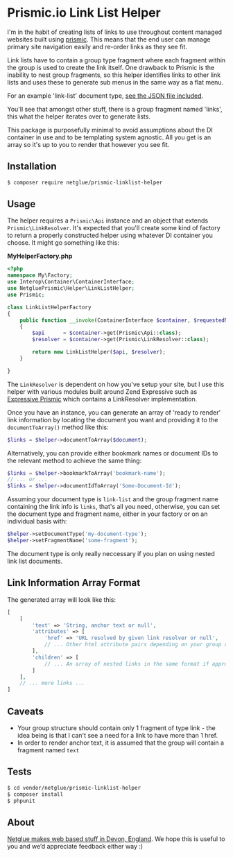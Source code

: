 # Prismic.io Link List Helper

I'm in the habit of creating lists of links to use throughout content managed websites built using [prismic](https://prismic.io). This means that the end user can manage primary site navigation easily and re-order links as they see fit.

Link lists have to contain a group type fragment where each fragment within the group is used to create the link itself. One drawback to Prismic is the inability to nest group fragments, so this helper identifies links to other link lists and uses these to generate sub menus in the same way as a flat menu.

For an example 'link-list' document type, [see the JSON file included](https://github.com/netglue/Prismic-Linklist-Helper/blob/master/data/link-list.json).

You'll see that amongst other stuff, there is a group fragment named 'links', this what the helper iterates over to generate lists.

This package is purposefully minimal to avoid assumptions about the DI container in use and to be templating system agnostic. All you get is an array so it's up to you to render that however you see fit.

## Installation

```bash
$ composer require netglue/prismic-linklist-helper
```

## Usage

The helper requires a `Prismic\Api` instance and an object that extends `Prismic\LinkResolver`. It's expected that you'll create some kind of factory to return a properly constructed helper using whatever DI container you choose. It might go something like this:

**MyHelperFactory.php**

```php
<?php
namespace My\Factory;
use Interop\Container\ContainerInterface;
use NetgluePrismic\Helper\LinkListHelper;
use Prismic;

class LinkListHelperFactory
{
    public function __invoke(ContainerInterface $container, $requestedName, array $options = null)
    {
        $api      = $container->get(Prismic\Api::class);
        $resolver = $container->get(Prismic\LinkResolver::class);

        return new LinkListHelper($api, $resolver);
    }

}
```

The `LinkResolver` is dependent on how you've setup your site, but I use this helper with various modules built around Zend Expressive such as [Expressive Prismic](https://github.com/netglue/Expressive-Prismic) which contains a LinkResolver implementation.

Once you have an instance, you can generate an array of 'ready to render' link information by locating the document you want and providing it to the `documentToArray()` method like this:

```php
$links = $helper->documentToArray($document);
```

Alternatively, you can provide either bookmark names or document IDs to the relevant method to achieve the same thing:

```php
$links = $helper->bookmarkToArray('bookmark-name');
// ... or ...
$links = $helper->documentIdToArray('Some-Document-Id');
```

Assuming your document type is `link-list` and the group fragment name containing the link info is `links`, that's all you need, otherwise, you can set the document type and fragment name, either in your factory or on an individual basis with:

```php
$helper->setDocumentType('my-document-type');
$helper->setFragmentName('some-fragment');
```

The document type is only really neccessary if you plan on using nested link list documents.

## Link Information Array Format

The generated array will look like this:

```php
[
    [
        'text' => 'String, anchor text or null',
        'attributes' => [
            'href' => 'URL resolved by given link resolver or null',
            // ... Other html attribute pairs depending on your group configuration
        ],
        'children' => [
            // ... An array of nested links in the same format if appropriate
        ]
    ],
    // ... more links ...
]
```


## Caveats

* Your group structure should contain only 1 fragment of type link - the idea being is that I can't see a need for a link to have more than 1 href.
* In order to render anchor text, it is assumed that the group will contain a fragment named `text`

## Tests

```bash
$ cd vendor/netglue/prismic-linklist-helper
$ composer install
$ phpunit
```

## About

[Netglue makes web based stuff in Devon, England](https://netglue.uk). We hope this is useful to you and we’d appreciate feedback either way :)
